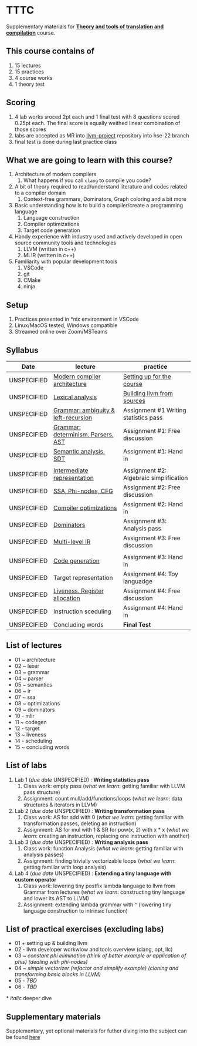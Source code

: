 # TTTC

Supplementary materials for [**Theory and tools of translation and compilation**](https://www.hse.ru/edu/courses/339578065) course.

## This course contains of

1. 15 lectures
1. 15 practices
1. 4 course works
1. 1 theory test

## Scoring

1. 4 lab works sroced 2pt each and 1 final test with 8 questions scored 0.25pt each. The final score is equally weithed linear combination of those scores
1. labs are accepted as MR into [llvm-project]() repository into hse-22 branch
1. final test is done during last practice class

## What we are going to learn with this course?

1. Architecture of modern compilers
    1. What happens if you call `clang` to compile you code?
1. A bit of theory required to read/understand literature and codes related to a compiler domain
    1. Context-free grammars, Dominators, Graph coloring and a bit more
1. Basic understanding how is to build a compiler/create a programming language
    1. Language construction
    1. Compiler optimizations
    1. Target code generation
1. Handy experience with industry used and actively developed in open source community tools and technologies
    1. LLVM (written in c++)
    1. MLIR (written in c++)
1. Familiarity with popular development tools
    1. VSCode
    1. git
    1. CMake
    1. ninja

## Setup

1. Practices presented in \*nix environment in VSCode
1. Linux/MacOS tested, Windows compatible
1. Streamed online over Zoom/MSTeams

## Syllabus

| Date         | lecture                                                           | practice                                                           |
| ------------ | ----------------------------------------------------------------- | ------------------------------------------------------------------ |
| UNSPECIFIED  | [Modern compiler architecture](lectures/0-architecture.md)        | [Setting up for the course](practices/p0/assignment.md)            |
| UNSPECIFIED  | [Lexical analysis](lectures/1-lexer.md)                           | [Building llvm from sources](practices/p1/assignment.md)           |
| UNSPECIFIED  | [Grammar: ambiguity & left-recursion](lectures/2-grammar.md)      | Assignment #1 Writing statistics pass                              |
| UNSPECIFIED  | [Grammar: determinism. Parsers. AST](lectures/3-parser.md)        | Assignment #1: Free discussion                                     |
| UNSPECIFIED  | [Semantic analysis. SDT](lectures/4-semantic.md)                  | Assignment #1: Hand in                                             |
|              |                                                                   |                                                                    |
| UNSPECIFIED  | [Intermediate representation](lectures/5-ir.md)                   | Assignment #2: Algebraic simplification                            |
| UNSPECIFIED  | [SSA, Phi-nodes, CFG](lectures/6-ssa.md)                          | Assignment #2: Free discussion                                     |
| UNSPECIFIED  | [Compiler optimizations](lectures/7-optimizations.md)             | Assignment #2: Hand in                                             |
| UNSPECIFIED  | [Dominators](lectures/7-optimizations.md)                         | Assignment #3: Analysis pass                                       |
| UNSPECIFIED  | [Multi-level IR](lectures/8-dominators.md)                        | Assignment #3: Free discussion                                     |
|              |                                                                   |                                                                    |
| UNSPECIFIED  | [Code generation](lectures/9-codegen.md)                          | Assignment #3: Hand in                                             |
| UNSPECIFIED  | Target representation                                             | Assignment #4: Toy languadge                                       |
| UNSPECIFIED  | [Liveness. Register allocation](lectures/10-liveness.md)          | Assignment #4: Free discussion                                     |
| UNSPECIFIED  | Instruction sceduling                                             | Assignment #4: Hand in                                             |
| UNSPECIFIED  | Concluding words                                                  | **Final Test**                                                     |


## List of lectures

- 01 ~ architecture
- 02 ~ lexer
- 03 ~ grammar
- 04 ~ parser
- 05 ~ semantics
- 06 ~ ir
- 07 ~ ssa
- 08 ~ optimizations
- 09 ~ dominators
- 10 - mlir
- 11 ~ codegen
- 12 - target
- 13 ~ liveness
- 14 - scheduling
- 15 ~ concluding words

## List of labs

1. Lab 1 (*due date* UNSPECIFIED) : **Writing statistics pass**
    1. Class work: empty pass (*what we learn*: getting familiar with LLVM pass structure)
    1. Assignment: count mull/add/functions/loops (*what we learn*: data structures & iterators in LLVM)
1. Lab 2 (*due date* UNSPECIFIED) : **Writing transformation pass**
    1. Class work: AS for add with 0 (*what we learn*: getting familiar with transformation passes, deleting an instruction)
    1. Assignment: AS for mul with 1 & SR for pow(x, 2) with x * x (*what we learn*: creating an instruction, replacing one instruction with another)
1. Lab 3 (*due date* UNSPECIFIED) : **Writing analysis pass**
    1. Class work: function Analysis (*what we learn*: getting familiar with analysis passes)
    1. Assignment: finding trivially vectorizable loops (*what we learn*: getting familiar with loop analysis)
1. Lab 4 (*due date* UNSPECIFIED) : **Extending a tiny language with custom operator**
    1. Class work: lowering tiny postfix lambda language to llvm from Grammar from lectures (*what we learn*: constructing tiny language and lower its AST to LLVM)
    1. Assignment: extending lambda grammar with `^` (lowering tiny language construction to intrinsic function)

## List of practical exercises (excluding labs)

- 01 + setting up & building llvm
- 02 - llvm developer workwlow and tools overview (clang, opt, llc)
- 03 ~ *constant phi elimination (think of better example or application of phis) (dealing with phi-nodes)*
- 04 ~ *simple vectorizer (refactor and simplify example) (cloning and transforming basic blocks in LLVM)*
- 05 - *TBD*
- 06 - *TBD*

\* *italic* deeper dive


## Supplementary materials

Supplementary, yet optional materials for futher diving into the subject can be found [here](links.md)
